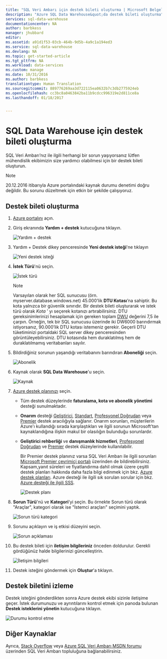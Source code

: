 ```yaml
---
title: "SQL Veri Ambarı için destek bileti oluşturma | Microsoft Belgeleri"
description: "Azure SQL Data Warehouse&quot;da destek bileti oluşturma"
services: sql-data-warehouse
documentationcenter: NA
author: barbkess
manager: jhubbard
editor: 
ms.assetid: a91d1f53-03cb-464b-9d5b-4a9c1a194ed3
ms.service: sql-data-warehouse
ms.devlang: NA
ms.topic: get-started-article
ms.tgt_pltfrm: NA
ms.workload: data-services
ms.custom: manage
ms.date: 10/31/2016
ms.author: barbkess
translationtype: Human Translation
ms.sourcegitcommit: 889776269aa3d722115ea0632b7c3db2775924eb
ms.openlocfilehash: cc3bc8a0463842ba11b9cdcc996319e2d811ce8a
ms.lasthandoff: 01/18/2017


---
```

# <a name="how-to-create-a-support-ticket-for-sql-data-warehouse"></a>SQL Data Warehouse için destek bileti oluşturma
SQL Veri Ambarı’nız ile ilgili herhangi bir sorun yaşıyorsanız lütfen mühendislik ekibimizin size yardımcı olabilmesi için bir destek bileti oluşturun.

> [!NOTE] 
> 20.12.2016 itibarıyla Azure portalındaki kaynak durumu denetimi doğru değildir. Bu sorunu düzeltmek için etkin bir şekilde çalışıyoruz. 


## <a name="create-a-support-ticket"></a>Destek bileti oluşturma
1. [Azure portalını][Azure portal] açın.
2. Giriş ekranında **Yardım + destek** kutucuğuna tıklayın.
   
    ![Yardım + destek](./media/sql-data-warehouse-get-started-create-support-ticket/help-support.png)
3. Yardım + Destek dikey penceresinde **Yeni destek isteği**'ne tıklayın
   
    ![Yeni destek isteği](./media/sql-data-warehouse-get-started-create-support-ticket/create-support-request.png)
   
    <a name="request-quota-change"></a> 
4. **İstek Türü**'nü seçin.
   
    ![İstek türü](./media/sql-data-warehouse-get-started-create-support-ticket/request-type.png)
   
   > [!NOTE]
   > Varsayılan olarak her SQL sunucusu (örn. myserver.database.windows.net) 45.000’lik **DTU Kotası**’na sahiptir. Bu kota yalnızca bir güvenlik sınırıdır. Bir destek bileti oluşturarak ve istek türü olarak *Kota* ’ yı seçerek kotanızı artırabilirsiniz. DTU gereksinimlerinizi hesaplamak için gereken toplam [DWU][DWU] değerini 7,5 ile çarpın. Örneğin, tek bir SQL sunucusu üzerinde iki DW6000 barındırmak istiyorsanız, 90.000’lik DTU kotası istemeniz gerekir.  Geçerli DTU tüketiminizi portaldaki SQL server dikey penceresinden görüntüleyebilirsiniz. DTU kotasında hem duraklatılmış hem de duraklatılmamış veritabanları sayılır. 
   > 
   > 
5. Bildirdiğiniz sorunun yaşandığı veritabanını barındıran **Aboneliği** seçin.
   
    ![Abonelik](./media/sql-data-warehouse-get-started-create-support-ticket/subscription.png)
6. Kaynak olarak **SQL Data Warehouse**'u seçin.
   
    ![Kaynak](./media/sql-data-warehouse-get-started-create-support-ticket/resource.png)
7. [Azure destek planınızı][Azure support plan] seçin.
   
   * Tüm destek düzeylerinde **faturalama, kota ve abonelik yönetimi** desteği sunulmaktadır.
   * **Onarım** desteği [Geliştirici][Developer], [Standart][Standard], [Profesyonel Doğrudan][Professional Direct] veya [Premier][Premier] destek aracılığıyla sağlanır. Onarım sorunları, müşterilerin Azure'ı kullandığı sırada karşılaştıkları ve ilgili sorunun Microsoft'tan kaynaklandığına ilişkin makul bir olasılığın bulunduğu sorunlardır.
   * **Geliştirici rehberliği** ve **danışmanlık hizmetleri**, [Profesyonel Doğrudan][Professional Direct] ve [Premier][Premier] destek düzeylerinde kullanılabilir. 
     
     Bir Premier destek planınız varsa SQL Veri Ambarı ile ilgili sorunları [Microsoft Premier çevrimiçi portalı][Microsoft Premier online portal] üzerinden de bildirebilirsiniz.  Kapsam,yanıt süreleri ve fiyatlandırma dahil olmak üzere çeşitli destek planları hakkında daha fazla bilgi edinmek için bkz. [Azure destek planları][Azure support plan].  Azure desteği ile ilgili sık sorulan sorular için bkz. [Azure desteği ile ilgili SSS][Azure support FAQs].  
     
     ![Destek planı](./media/sql-data-warehouse-get-started-create-support-ticket/support-plan.png)
8. **Sorun Türü**'nü ve **Kategori**'yi seçin. Bu örnekte Sorun türü olarak "Araçlar", kategori olarak ise "İstemci araçları" seçimini yaptık. 
   
    ![Sorun türü kategori](./media/sql-data-warehouse-get-started-create-support-ticket/problem-type-category.png)
9. Sorunu açıklayın ve iş etkisi düzeyini seçin.
   
    ![Sorun açıklaması](./media/sql-data-warehouse-get-started-create-support-ticket/problem-description.png)
10. Bu destek bileti için **iletişim bilgileriniz** önceden doldurulur. Gerekli gördüğünüz halde bilgilerinizi güncelleştirin.
    
    ![İletişim bilgileri](./media/sql-data-warehouse-get-started-create-support-ticket/contact-info.png)
11. Destek isteğini göndermek için **Oluştur**'a tıklayın.

## <a name="monitor-a-support-ticket"></a>Destek biletini izleme
Destek isteğini gönderdikten sonra Azure destek ekibi sizinle iletişime geçer. İstek durumunuzu ve ayrıntılarını kontrol etmek için panoda bulunan **Destek isteklerini yönetin** kutucuğuna tıklayın.

![Durumu kontrol etme](./media/sql-data-warehouse-get-started-create-support-ticket/check-status.png)

## <a name="other-resources"></a>Diğer Kaynaklar
Ayrıca, [Stack Overflow][Stack Overflow] veya [Azure SQL Veri Ambarı MSDN forumu][Azure SQL Data Warehouse MSDN forum] üzerinden SQL Veri Ambarı topluluğuna bağlanabilirsiniz.

<!--Image references--> 

<!--Article references--> 
[DWU]: ./sql-data-warehouse-overview-what-is.md

<!--MSDN references--> 

<!--Other web references--> 
[Azure portal]: https://portal.azure.com/
[Azure support plan]: https://azure.microsoft.com/support/plans/?WT.mc_id=Support_Plan_510979/  
[Developer]: https://azure.microsoft.com/support/plans/developer/  
[Standard]: https://azure.microsoft.com/support/plans/standard/  
[Professional Direct]: https://azure.microsoft.com/support/plans/prodirect/  
[Premier]: https://azure.microsoft.com/support/plans/premier/  
[Azure support FAQs]: https://azure.microsoft.com/support/faq/
[Microsoft Premier online portal]: https://premier.microsoft.com/
[Stack Overflow]: https://stackoverflow.com/questions/tagged/azure-sqldw/
[Azure SQL Data Warehouse MSDN forum]: https://social.msdn.microsoft.com/Forums/home?forum=AzureSQLDataWarehouse/


